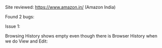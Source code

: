 Site reviewed: https://www.amazon.in/ (Amazon India)

Found 2 bugs:

Issue 1:

Browsing History shows empty even though there is Browser History when we do View and Edit: 

